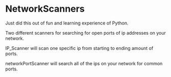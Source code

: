 # NetworkScanners

Just did this out of fun and learning experience of Python.

Two different scanners for searching for open ports of ip addresses on your network. 

IP_Scanner will scan one specific ip from starting to ending amount of ports.

networkPortScanner will search all of the ips on your network for common ports.
